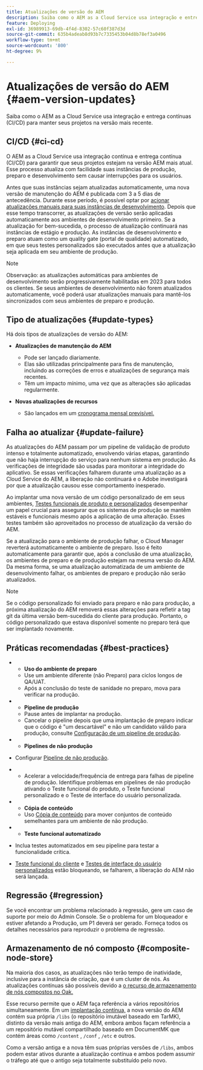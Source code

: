 ```yaml
---
title: Atualizações de versão do AEM
description: Saiba como o AEM as a Cloud Service usa integração e entrega contínuas (CI/CD) para manter seus projetos na versão mais recente.
feature: Deploying
exl-id: 36989913-69db-4f4d-8302-57c60f387d3d
source-git-commit: 635b4adeab8d93b7c7335453b04d8b78ef3a0496
workflow-type: tm+mt
source-wordcount: '800'
ht-degree: 9%

---
```



# Atualizações de versão do AEM {#aem-version-updates}

Saiba como o AEM as a Cloud Service usa integração e entrega contínuas (CI/CD) para manter seus projetos na versão mais recente.

## CI/CD {#ci-cd}

O AEM as a Cloud Service usa integração contínua e entrega contínua (CI/CD) para garantir que seus projetos estejam na versão AEM mais atual. Esse processo atualiza com facilidade suas instâncias de produção, preparo e desenvolvimento sem causar interrupções para os usuários.

Antes que suas instâncias sejam atualizadas automaticamente, uma nova versão de manutenção do AEM é publicada com 3 a 5 dias de antecedência. Durante esse período, é possível optar por
[acionar atualizações manuais para suas instâncias de desenvolvimento](/help/implementing/cloud-manager/manage-environments.md#updating-dev-environment).
Depois que esse tempo transcorrer, as atualizações de versão serão aplicadas automaticamente aos ambientes de desenvolvimento primeiro. Se a atualização for bem-sucedida, o processo de atualização continuará nas instâncias de estágio e produção. As instâncias de desenvolvimento e preparo atuam como um quality gate (portal de qualidade) automatizado, em que seus testes personalizados são executados antes que a atualização seja aplicada em seu ambiente de produção.

>[!NOTE]
>
> Observação: as atualizações automáticas para ambientes de desenvolvimento serão progressivamente habilitadas em 2023 para todos os clientes. Se seus ambientes de desenvolvimento não forem atualizados automaticamente, você poderá usar atualizações manuais para mantê-los sincronizados com seus ambientes de preparo e produção.


## Tipo de atualizações {#update-types}

Há dois tipos de atualizações de versão do AEM:

* **Atualizações de manutenção do AEM**

   * Pode ser lançado diariamente.
   * Elas são utilizadas principalmente para fins de manutenção, incluindo as correções de erros e atualizações de segurança mais recentes.
   * Têm um impacto mínimo, uma vez que as alterações são aplicadas regularmente.

* **Novas atualizações de recursos**

   * São lançados em um [cronograma mensal previsível.](https://experienceleague.adobe.com/docs/experience-manager-release-information/aem-release-updates/update-releases-roadmap.html?lang=pt-BR)

## Falha ao atualizar {#update-failure}

As atualizações do AEM passam por um pipeline de validação de produto intenso e totalmente automatizado, envolvendo várias etapas, garantindo que não haja interrupção do serviço para nenhum sistema em produção.
As verificações de integridade são usadas para monitorar a integridade do aplicativo.
Se essas verificações falharem durante uma atualização as a Cloud Service do AEM, a liberação não continuará e o Adobe investigará por que a atualização causou esse comportamento inesperado.

Ao implantar uma nova versão de um código personalizado de em seus ambientes,
[Testes funcionais de produto e personalizados](/help/implementing/cloud-manager/overview-test-results.md#functional-testing)
desempenhar um papel crucial para assegurar que os sistemas de produção se mantêm estáveis e funcionais mesmo após a aplicação de uma alteração. Esses testes também são aproveitados no processo de atualização da versão do AEM.

Se a atualização para o ambiente de produção falhar, o Cloud Manager reverterá automaticamente o ambiente de preparo. Isso é feito automaticamente para garantir que, após a conclusão de uma atualização, os ambientes de preparo e de produção estejam na mesma versão do AEM.
Da mesma forma, se uma atualização automatizada de um ambiente de desenvolvimento falhar, os ambientes de preparo e produção não serão atualizados.

>[!NOTE]
>
>Se o código personalizado foi enviado para preparo e não para produção, a próxima atualização do AEM removerá essas alterações para refletir a tag git da última versão bem-sucedida do cliente para produção. Portanto, o código personalizado que estava disponível somente no preparo terá que ser implantado novamente.

## Práticas recomendadas {#best-practices}

* 
   * **Uso do ambiente de preparo**
   * Use um ambiente diferente (não Preparo) para ciclos longos de QA/UAT.
   * Após a conclusão do teste de sanidade no preparo, mova para verificar na produção.

* 
   * **Pipeline de produção**
   * Pause antes de implantar na produção.
   * Cancelar o pipeline depois que uma implantação de preparo indicar que o código é &quot;um descartável&quot; e não um candidato válido para produção, consulte [Configuração de um pipeline de produção](/help/implementing/cloud-manager/configuring-pipelines/configuring-production-pipelines.md).

* 
   * **Pipelines de não produção**
* Configurar [Pipeline de não produção](/help/implementing/cloud-manager/configuring-pipelines/configuring-non-production-pipelines.md#full-stack-code).
* 
   * Acelerar a velocidade/frequência de entrega para falhas de pipeline de produção.  Identifique problemas em pipelines de não produção ativando o Teste funcional do produto, o Teste funcional personalizado e o Teste de interface do usuário personalizada.

* 
   * **Cópia de conteúdo**
   * Uso [Cópia de conteúdo](/help/implementing/developing/tools/content-copy.md) para mover conjuntos de conteúdo semelhantes para um ambiente de não produção.

* 
   * **Teste funcional automatizado**
* Inclua testes automatizados em seu pipeline para testar a funcionalidade crítica.
* [Teste funcional do cliente](/help/implementing/cloud-manager/functional-testing.md#custom-functional-testing) e [Testes de interface do usuário personalizados](/help/implementing/cloud-manager/functional-testing.md#custom-ui-testing) estão bloqueando, se falharem, a liberação do AEM não será lançada.

## Regressão {#regression}

Se você encontrar um problema relacionado à regressão, gere um caso de suporte por meio do Admin Console.  Se o problema for um bloqueador e estiver afetando a Produção, um P1 deverá ser gerado.  Forneça todos os detalhes necessários para reproduzir o problema de regressão.

## Armazenamento de nó composto {#composite-node-store}

Na maioria dos casos, as atualizações não terão tempo de inatividade, inclusive para a instância de criação, que é um cluster de nós. As atualizações contínuas são possíveis devido a [o recurso de armazenamento de nós compostos no Oak.](https://jackrabbit.apache.org/oak/docs/nodestore/compositens.html)

Esse recurso permite que o AEM faça referência a vários repositórios simultaneamente. Em um [implantação contínua,](/help/implementing/deploying/overview.md#how-rolling-deployments-work) a nova versão do AEM contém sua própria `/libs` (o repositório imutável baseado em TarMK), distinto da versão mais antiga do AEM, embora ambos façam referência a um repositório mutável compartilhado baseado em DocumentMK que contém áreas como `/content` , `/conf` , `/etc` e outros.

Como a versão antiga e a nova têm suas próprias versões de `/libs`, ambos podem estar ativos durante a atualização contínua e ambos podem assumir o tráfego até que o antigo seja totalmente substituído pelo novo.
